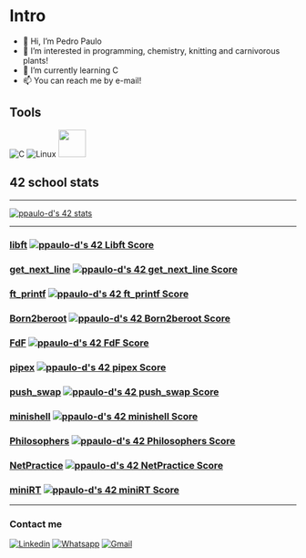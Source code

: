 # Intro
- 👋 Hi, I’m Pedro Paulo
- 👀 I’m interested in programming, chemistry, knitting and carnivorous plants!
- 🌱 I’m currently learning C
- 📫 You can reach me by e-mail!

## Tools

![C](https://github.com/abrahamcalf/programming-languages-logos/blob/master/src/c/c_48x48.png?raw=true)
![Linux](https://icons.iconarchive.com/icons/dakirby309/simply-styled/48/OS-Linux-icon.png)
<img src="https://camo.githubusercontent.com/dc9e7e657b4cd5ba7d819d1a9ce61434bd0ddbb94287d7476b186bd783b62279/68747470733a2f2f63646e2e6a7364656c6976722e6e65742f67682f64657669636f6e732f64657669636f6e2f69636f6e732f6769742f6769742d6f726967696e616c2e737667" width="48" height="48"></img>
## 42 school stats

----
[![ppaulo-d's 42 stats](https://badge42.vercel.app/api/v2/cldkp7iy500110fkzil7izil7/stats?cursusId=21&coalitionId=undefined)](https://github.com/JaeSeoKim/badge42)

<!---
pedro-pn/pedro-pn is a ✨ special ✨ repository because its `README.md` (this file) appears on your GitHub profile.
You can click the Preview link to take a look at your changes.
--->

----

### [libft](https://github.com/pedro-pn/libft) [![ppaulo-d's 42 Libft Score](https://badge42.vercel.app/api/v2/cldkp7iy500110fkzil7izil7/project/2551655)](https://github.com/JaeSeoKim/badge42)
### [get_next_line](https://github.com/pedro-pn/GNL) [![ppaulo-d's 42 get_next_line Score](https://badge42.vercel.app/api/v2/cldkp7iy500110fkzil7izil7/project/2572468)](https://github.com/JaeSeoKim/badge42)
### [ft_printf](https://github.com/pedro-pn/ft_printf) [![ppaulo-d's 42 ft_printf Score](https://badge42.vercel.app/api/v2/cldkp7iy500110fkzil7izil7/project/2584546)](https://github.com/JaeSeoKim/badge42)
### [Born2beroot](https://github.com/pedro-pn/born2beroot) [![ppaulo-d's 42 Born2beroot Score](https://badge42.vercel.app/api/v2/cldkp7iy500110fkzil7izil7/project/2604807)](https://github.com/JaeSeoKim/badge42)
### [FdF](https://github.com/pedro-pn/fdf) [![ppaulo-d's 42 FdF Score](https://badge42.vercel.app/api/v2/cldkp7iy500110fkzil7izil7/project/2620611)](https://github.com/JaeSeoKim/badge42)
### [pipex](https://github.com/pedro-pn/pipex) [![ppaulo-d's 42 pipex Score](https://badge42.vercel.app/api/v2/cldkp7iy500110fkzil7izil7/project/2660632)](https://github.com/JaeSeoKim/badge42)



### [push_swap](https://github.com/pedro-pn/push_swap) [![ppaulo-d's 42 push_swap Score](https://badge42.vercel.app/api/v2/cldkp7iy500110fkzil7izil7/project/2685629)](https://github.com/JaeSeoKim/badge42)
### [minishell](https://github.com/pedro-pn/minishell) [![ppaulo-d's 42 minishell Score](https://badge42.vercel.app/api/v2/cldkp7iy500110fkzil7izil7/project/2733257)](https://github.com/JaeSeoKim/badge42)
### [Philosophers](https://github.com/pedro-pn/philosophers) [![ppaulo-d's 42 Philosophers Score](https://badge42.vercel.app/api/v2/cldkp7iy500110fkzil7izil7/project/2829579)](https://github.com/JaeSeoKim/badge42)
### [NetPractice](https://github.com/pedro-pn/netpractice) [![ppaulo-d's 42 NetPractice Score](https://badge42.vercel.app/api/v2/cldkp7iy500110fkzil7izil7/project/2875617)](https://github.com/JaeSeoKim/badge42)
### [miniRT](https://github.com/pedro-pn/miniRT) [![ppaulo-d's 42 miniRT Score](https://badge42.vercel.app/api/v2/cldkp7iy500110fkzil7izil7/project/2907543)](https://github.com/JaeSeoKim/badge42)
----

### Contact me

[![Linkedin](https://img.shields.io/badge/LinkedIn-0077B5?style=for-the-badge&logo=linkedin&logoColor=white)](https://www.linkedin.com/in/pedro-paulo-do-nascimento-917637142/)
[![Whatsapp](https://img.shields.io/badge/WhatsApp-25D366?style=for-the-badge&logo=whatsapp&logoColor=white)](http://wa.me/5547992139710)
[![Gmail](https://img.shields.io/badge/Gmail-D14836?style=for-the-badge&logo=gmail&logoColor=white)](mailto:pe.pn03@gmail.com)
